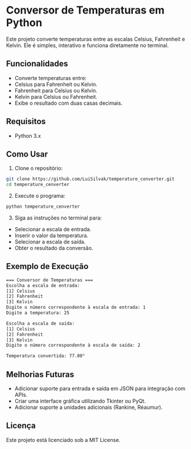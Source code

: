 # Conversor de Temperaturas em Python

Este projeto converte temperaturas entre as escalas Celsius, Fahrenheit e Kelvin. Ele é simples, interativo e funciona diretamente no terminal.

## Funcionalidades

- Converte temperaturas entre:
- Celsius para Fahrenheit ou Kelvin.
- Fahrenheit para Celsius ou Kelvin.
- Kelvin para Celsius ou Fahrenheit.
- Exibe o resultado com duas casas decimais.

## Requisitos

- Python 3.x

## Como Usar

1. Clone o repositório:

```bash
git clone https://github.com/LuiSilvak/temperature_converter.git
cd temperature_cenverter
```

2. Execute o programa:

```bash
python temperature_cenverter
```

3. Siga as instruções no terminal para:

- Selecionar a escala de entrada.
- Inserir o valor da temperatura.
- Selecionar a escala de saída.
- Obter o resultado da conversão.

## Exemplo de Execução

```bash
=== Conversor de Temperaturas ===
Escolha a escala de entrada:
[1] Celsius
[2] Fahrenheit
[3] Kelvin
Digite o número correspondente à escala de entrada: 1
Digite a temperatura: 25

Escolha a escala de saída:
[1] Celsius
[2] Fahrenheit
[3] Kelvin
Digite o número correspondente à escala de saída: 2

Temperatura convertida: 77.00°
```

## Melhorias Futuras

- Adicionar suporte para entrada e saída em JSON para integração com APIs.
- Criar uma interface gráfica utilizando Tkinter ou PyQt.
- Adicionar suporte a unidades adicionais (Rankine, Réaumur).


## Licença

Este projeto está licenciado sob a MIT License.

